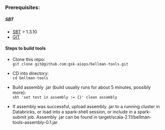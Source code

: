 ### Prerequisites:
##### SBT
* [SBT](https://www.scala-sbt.org/) > 1.3.10
* [GIT](https://git-scm.com/downloads)

#### Steps to build tools
* Clone this repo:  
`git clone git@github.com:gsk-aiops/bellman-tools.git`

* CD into directory:  
`cd bellman-tools`

* Build assembly .jar (build usually runs for about 5 minutes, possibly more):  
`sbt 'set test in assembly := {}' clean assembly`

* If assembly was successful, upload assembly .jar to a running cluster in Databricks, or load into a spark-shell session,
or include in a spark-submit job. Assembly .jar can be found in target/scala-2.11/bellman-tools-assembly-0.1.jar
